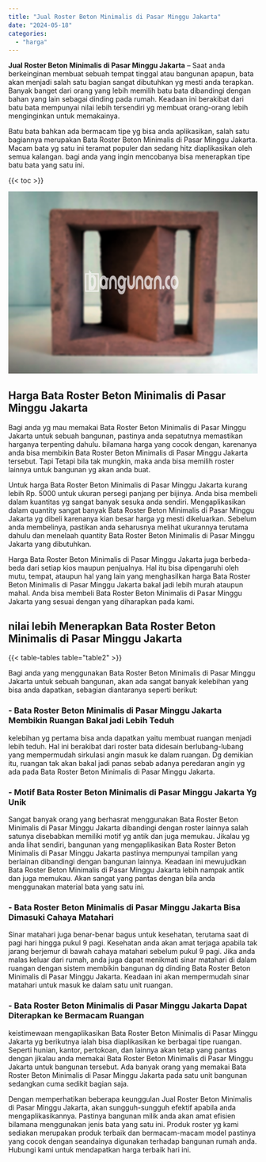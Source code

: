 ```yaml
---
title: "Jual Roster Beton Minimalis di Pasar Minggu Jakarta"
date: "2024-05-18"
categories: 
  - "harga"
---
```


**Jual Roster Beton Minimalis di Pasar Minggu Jakarta** – Saat anda berkeinginan membuat sebuah tempat tinggal atau bangunan apapun, bata akan menjadi salah satu bagian sangat dibutuhkan yg mesti anda terapkan. Banyak banget dari orang yang lebih memilih batu bata dibandingi dengan bahan yang lain sebagai dinding pada rumah. Keadaan ini berakibat dari batu bata mempunyai nilai lebih tersendiri yg membuat orang-orang lebih menginginkan untuk memakainya.

Batu bata bahkan ada bermacam tipe yg bisa anda aplikasikan, salah satu bagiannya merupakan Bata Roster Beton Minimalis di Pasar Minggu Jakarta. Macam bata yg satu ini teramat populer dan sedang hitz diaplikasikan oleh semua kalangan. bagi anda yang ingin mencobanya bisa menerapkan tipe batu bata yang satu ini.

{{< toc >}}

![Jual Roster Beton Minimalis di Pasar Minggu Jakarta](/images/bata-roster-minimalis-38.png)

## Harga Bata Roster Beton Minimalis di Pasar Minggu Jakarta

Bagi anda yg mau memakai Bata Roster Beton Minimalis di Pasar Minggu Jakarta untuk sebuah bangunan, pastinya anda sepatutnya memastikan harganya terpenting dahulu. bilamana harga yang cocok dengan, karenanya anda bisa membikin Bata Roster Beton Minimalis di Pasar Minggu Jakarta tersebut. Tapi Tetapi bila tak mungkin, maka anda bisa memilih roster lainnya untuk bangunan yg akan anda buat.

Untuk harga Bata Roster Beton Minimalis di Pasar Minggu Jakarta kurang lebih Rp. 5000 untuk ukuran persegi panjang per bijinya. Anda bisa membeli dalam kuantitas yg sangat banyak sesuka anda sendiri. Mengaplikasikan dalam quantity sangat banyak Bata Roster Beton Minimalis di Pasar Minggu Jakarta yg dibeli karenanya kian besar harga yg mesti dikeluarkan. Sebelum anda membelinya, pastikan anda seharusnya melihat ukurannya terutama dahulu dan menelaah quantity Bata Roster Beton Minimalis di Pasar Minggu Jakarta yang dibutuhkan.

Harga Bata Roster Beton Minimalis di Pasar Minggu Jakarta juga berbeda-beda dari setiap kios maupun penjualnya. Hal itu bisa dipengaruhi oleh mutu, tempat, ataupun hal yang lain yang menghasilkan harga Bata Roster Beton Minimalis di Pasar Minggu Jakarta bakal jadi lebih murah ataupun mahal. Anda bisa membeli Bata Roster Beton Minimalis di Pasar Minggu Jakarta yang sesuai dengan yang diharapkan pada kami.

## nilai lebih Menerapkan Bata Roster Beton Minimalis di Pasar Minggu Jakarta

{{< table-tables table="table2" >}}

Bagi anda yang menggunakan Bata Roster Beton Minimalis di Pasar Minggu Jakarta untuk sebuah bangunan, akan ada sangat banyak kelebihan yang bisa anda dapatkan, sebagian diantaranya seperti berikut:

### \- Bata Roster Beton Minimalis di Pasar Minggu Jakarta Membikin Ruangan Bakal jadi Lebih Teduh

kelebihan yg pertama bisa anda dapatkan yaitu membuat ruangan menjadi lebih teduh. Hal ini berakibat dari roster bata didesain berlubang-lubang yang mempermudah sirkulasi angin masuk ke dalam ruangan. Dg demikian itu, ruangan tak akan bakal jadi panas sebab adanya peredaran angin yg ada pada Bata Roster Beton Minimalis di Pasar Minggu Jakarta.

### \- Motif Bata Roster Beton Minimalis di Pasar Minggu Jakarta Yg Unik

Sangat banyak orang yang berhasrat menggunakan Bata Roster Beton Minimalis di Pasar Minggu Jakarta dibandingi dengan roster lainnya salah satunya disebabkan memiliki motif yg antik dan juga memukau. Jikalau yg anda lihat sendiri, bangunan yang mengaplikasikan Bata Roster Beton Minimalis di Pasar Minggu Jakarta pastinya mempunyai tampilan yang berlainan dibandingi dengan bangunan lainnya. Keadaan ini mewujudkan Bata Roster Beton Minimalis di Pasar Minggu Jakarta lebih nampak antik dan juga memukau. Akan sangat yang pantas dengan bila anda menggunakan material bata yang satu ini.

### \- Bata Roster Beton Minimalis di Pasar Minggu Jakarta Bisa Dimasuki Cahaya Matahari

Sinar matahari juga benar-benar bagus untuk kesehatan, terutama saat di pagi hari hingga pukul 9 pagi. Kesehatan anda akan amat terjaga apabila tak jarang berjemur di bawah cahaya matahari sebelum pukul 9 pagi. Jika anda malas keluar dari rumah, anda juga dapat menikmati sinar matahari di dalam ruangan dengan sistem membikin bangunan dg dinding Bata Roster Beton Minimalis di Pasar Minggu Jakarta. Keadaan ini akan mempermudah sinar matahari untuk masuk ke dalam satu unit ruangan.

### \- Bata Roster Beton Minimalis di Pasar Minggu Jakarta Dapat Diterapkan ke Bermacam Ruangan

keistimewaan mengaplikasikan Bata Roster Beton Minimalis di Pasar Minggu Jakarta yg berikutnya ialah bisa diaplikasikan ke berbagai tipe ruangan. Seperti hunian, kantor, pertokoan, dan lainnya akan tetap yang pantas dengan jikalau anda memakai Bata Roster Beton Minimalis di Pasar Minggu Jakarta untuk bangunan tersebut. Ada banyak orang yang memakai Bata Roster Beton Minimalis di Pasar Minggu Jakarta pada satu unit bangunan sedangkan cuma sedikit bagian saja.

Dengan memperhatikan beberapa keunggulan Jual Roster Beton Minimalis di Pasar Minggu Jakarta, akan sungguh-sungguh efektif apabila anda mengaplikasikannya. Pastinya bangunan milik anda akan amat efisien bilamana menggunakan jenis bata yang satu ini. Produk roster yg kami sediakan merupakan produk terbaik dan bermacam-macam model pastinya yang cocok dengan seandainya digunakan terhadap bangunan rumah anda. Hubungi kami untuk mendapatkan harga terbaik hari ini.

